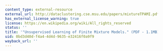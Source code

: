 ```yaml
---
content_type: external-resource
external_url: http://dataclustering.cse.msu.edu/papers/mixtureTPAMI.pdf
has_external_license_warning: true
license: https://en.wikipedia.org/wiki/All_rights_reserved
status: ''
title: '"Unsupervised Learning of Finite Mixture Models." (PDF - 1.1MB)'
uid: 0bd3d40d-f4a4-4d4d-9635-e32416f0a9f9
wayback_url: ''
---
```

